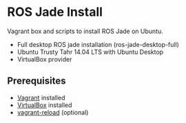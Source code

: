# ROS Jade Install

Vagrant box and scripts to install ROS Jade on Ubuntu.

* Full desktop ROS jade installation (ros-jade-desktop-full)
* Ubuntu Trusty Tahr 14.04 LTS with Ubuntu Desktop
* VirtualBox provider

## Prerequisites

* [Vagrant](https://www.vagrantup.com/docs/installation/) installed
* [VirtualBox](https://www.virtualbox.org/manual/ch02.html) installed
* [vagrant-reload](https://github.com/aidanns/vagrant-reload) (optional)
